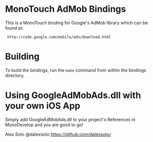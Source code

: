 MonoTouch AdMob Bindings
========================

This is a MonoTouch binding for Google's AdMob library which can be found at:

     http://code.google.com/mobile/ads/download.html


Building
========

To build the bindings, run the `make` command from within the bindings
directory.


Using GoogleAdMobAds.dll with your own iOS App
==============================================

Simply add GoogleAdMobAds.dll to your project's References in MonoDevelop and you are
good to go!



Alex Soto
@dalexsoto
https://github.com/dalexsoto/


